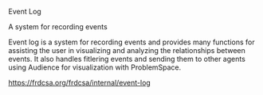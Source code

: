 Event Log

A system for recording events

Event log is a system for recording events and provides many functions
for assisting the user in visualizing and analyzing the relationships
between events.  It also handles fitlering events and sending them to
other agents using Audience for visualization with ProblemSpace.

https://frdcsa.org/frdcsa/internal/event-log